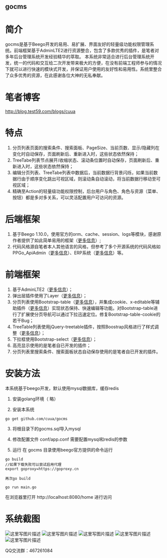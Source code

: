 ## gocms

# 简介
gocms是基于Beego开发的易用、易扩展、界面友好的轻量级功能权限管理系统。前端框架基于AdminLTE2进行资源整合，包含了多款优秀的插件，是笔者对多年后台管理系统开发经验精华的萃取。
本系统非常适合进行后台管理系统开发，统一的代码和交互给二次开发带来极大的方便，在没有前端工程师参与的情况下就可以进行快速的模块式开发，并保证用户使用的友好性和易用性。系统里整合了众多优秀的资源，在此感谢各位大神的无私奉献。
# 笔者博客
http://blog.test59.com/blogs/cuua 
# 特点
1. 分页列表页面的搜索条件、搜索面板、PageSize、当前页数、显示/隐藏列在变化时自动保存，页面刷新后、重新进入时，这些状态依然保持；
2. TreeTabe列表节点展开/收缩状态、滚动条位置时自动保存，页面刷新后、重新进入时，这些状态依然保持；
3. 编辑分页列表、TreeTabe列表中数据后，当前数据行背景闪烁，如果当前数据行由于顺序变化跳出可视区域，则滚动条自动滚动，将当前数据行移动至可视区域；
4. 精确至Action的轻量级功能权限控制，后台用户与角色、角色与资源（菜单、按钮）都是多对多关系，可以灵活配置用户可访问的资源。
# 后端框架
1. 基于Beego 1.10.0，使用官方的orm、cache、session、logs等模块，感谢原作者提供了如此简单易用的框架（<a href="https://beego
.me/">更多信息</a>）;
2. 代码风格源自笔者本人其他语言的风格，但参考了多个开源系统的代码风格如 PPGo_ApiAdmin（<a href="https://github.com/george518/PPGo_ApiAdmin">更多信息</a>）、ERP系统（<a href="https://github.com/hexiaoyun128/ERP">更多信息</a>）等。
# 前端框架
1. 基于AdminLTE2（<a href="https://adminlte.io/themes/AdminLTE/index2.html">更多信息</a>）；
2. 弹出层插件使用了Layer（<a href="http://layer.layui.com/">更多信息</a>）；
3. 分页列表使用Bootstrap-table（<a href="http://bootstrap-table.wenzhixin.net.cn/zh-cn/getting-started/">更多信息</a>），并集成cookie、x-editable等辅助插件（<a href="http://bootstrap-table.wenzhixin.net.cn/zh-cn/extensions/">更多信息</a>）实现状态保持、快速编辑等功能。对Bootstrap-table进行了扩展使分页导航可以通过下拉迅速定位。修复Bootstrap-table-cookie的若干Bug；
4. TreeTable列表使用jQuery-treetable插件，按照Boostrap风格进行了样式调整（<a href="http://ludo.cubicphuse.nl/jquery-treetable/">更多信息</a>）；
5. 下拉框使用Bootstrap-select（<a href="http://silviomoreto.github.io/bootstrap-select/">更多信息</a>）；
6. 高亮显示使用的是笔者自已开发的插件；
7. 分页列表里搜索条件、搜索面板状态自动保存使用的是笔者自已开发的插件。

# 安装方法

本系统基于beego开发，默认使用mysql数据库，缓存redis 


1. 安装golang环境（ 略）

2. 安装本系统
```
go get github.com/cuua/gocms
```
3. 将根目录下的gocms.sql导入mysql

4. 修改配置文件 conf/app.conf
 需要配置mysql和redis的参数
5. 运行
在 gocms 目录使用beego官方提供的命令运行
```
go build
//如果下载失败可以尝试启用代理 
export goproxy=https://goproxy.cn

再次go build

go run main.go
```
在浏览器里打开 http://localhost:8080/home 进行访问

# 系统截图

![这里写图片描述](https://upload-images.jianshu.io/upload_images/19358775-c956797dae1fc203.png?imageMogr2/auto-orient/strip%7CimageView2/2/w/1000/format/webp)
![这里写图片描述](https://upload-images.jianshu.io/upload_images/19358775-5af1467a8ed7b843.png?imageMogr2/auto-orient/strip%7CimageView2/2/w/1000/format/webp)
![这里写图片描述](https://upload-images.jianshu.io/upload_images/19358775-d3cfb48b5d72bbd1.png?imageMogr2/auto-orient/strip%7CimageView2/2/w/1000/format/webp)
![这里写图片描述](https://upload-images.jianshu.io/upload_images/19358775-67e57a6ac386004a.png?imageMogr2/auto-orient/strip%7CimageView2/2/w/1000/format/webp)
![这里写图片描述](https://upload-images.jianshu.io/upload_images/19358775-0457ae984462ff5f.png?imageMogr2/auto-orient/strip%7CimageView2/2/w/1000/format/webp)

QQ交流群：467261084
 ```
